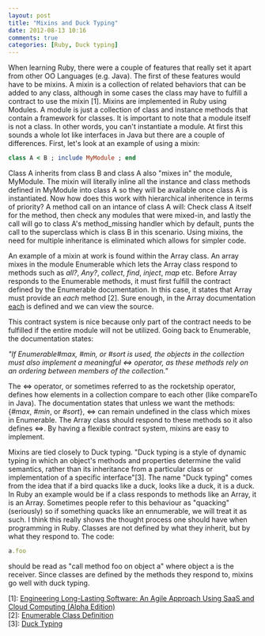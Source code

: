 ```yaml
---
layout: post
title: "Mixins and Duck Typing"
date: 2012-08-13 10:16
comments: true
categories: [Ruby, Duck typing]
---
```


When learning Ruby, there were a couple of features that really set it apart from other OO Languages (e.g. Java). The first of these features would have to be mixins.  A mixin is a collection of related behaviors that can be added to any class, although in some cases the class may have to fulfill a contract to use the mixin [1].  Mixins are implemented in Ruby using Modules.  A module is just a collection of class and instance methods that contain a framework for classes.  It is important to note that a module itself is not a class.  In other words, you can't instantiate a module.  At first this sounds a whole lot like interfaces in Java but there are a couple of differences.  First, let's look at an example of using a mixin:  

``` ruby Mixin Example
class A < B ; include MyModule ; end
```

Class A inherits from class B and class A also "mixes in" the module, MyModule.  The mixin will literally inline all the instance and class methods defined in MyModule into class A so they will be available once class A is instantiated.  Now how does this work with hierarchical inheritence in terms of priority?  A method call on an intance of class A will: Check class A itself for the method, then check any modules that were mixed-in, and lastly the call will go to class A's method_missing handler which by default, punts the call to the superclass which is class B in this scenario.  Using mixins, the need for multiple inheritance is eliminated which allows for simpler code.  

<!--more-->

An example of a mixin at work is found within the Array class.  An array mixes in the module Enumerable which lets the Array class respond to methods such as _all?_, _Any?_, _collect_, _find_, _inject_, _map_ etc.  Before Array responds to the Enumerable methods, it must first fulfill the contract defined by the Enumerable documentation.  In this case, it states that Array must provide an _each_ method [2].  Sure enough, in the Array documentation [each](http://www.ruby-doc.org/core-1.9.3/Array.html#method-i-each) is defined and we can view the source.  

This contract system is nice because only part of the contract needs to be fulfilled if the entire module will not be utilized.  Going back to Enumerable, the documentation states:  

*"If Enumerable#max, #min, or #sort is used, the objects in the collection must also implement a meaningful <=> operator, as these methods rely on an ordering between members of the collection."*  

The <=> operator, or sometimes referred to as the rocketship operator, defines how elements in a collection compare to each other (like compareTo in Java).  The documentation states that unless we want the methods: {_#max_, _#min_, or _#sort_}, <=> can remain undefined in the class which mixes in Enumerable.  The Array class should respond to these methods so it also defines <=>.  By having a flexible contract system, mixins are easy to implement.

Mixins are tied closely to Duck typing.  "Duck typing is a style of dynamic typing in which an object's methods and properties determine the valid semantics, rather than its inheritance from a particular class or implementation of a specific interface"[3].  The name "Duck typing" comes from the idea that if a bird quacks like a duck, looks like a duck, it is a duck.  In Ruby an example would be if a class responds to methods like an Array, it is an Array.  Sometimes people refer to this behaviour as "quacking" (seriously)  so if something quacks like an ennumerable, we will treat it as such.  I think this really shows the thought process one should have when programming in Ruby.  Classes are not defined by what they inherit, but by what they respond to.  The code:
``` ruby 
a.foo
```

  should be read as "call method foo on object a" where object a is the receiver.  Since classes are defined by the methods they respond to, mixins go well with duck typing.



	


\[1\]: [Engineering Long-Lasting Software: An Agile Approach Using SaaS and Cloud Computing (Alpha Edition)](http://beta.saasbook.info/)     
\[2\]: [Enumerable Class Definition](http://ruby-doc.org/core-1.9.3/Enumerable.html)   
\[3\]: [Duck Typing](http://en.wikipedia.org/wiki/Duck_typing)

